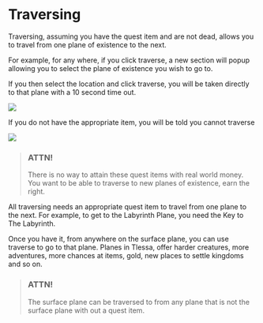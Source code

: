 # Traversing

Traversing, assuming you have the quest item and are not dead, allows you to travel from one plane of existence to the next.

For example, for any where, if you click traverse, a new section will popup allowing you to select the plane of existence you wish to go to.

If you then select the location and click traverse, you will be taken directly to that plane with a 10 second time out.

<div class="gallery mb-4">
    <a href="/storage/info/traverse/images/traverse.png" class="glightbox">
        <img src="/storage/info/traverse/images/traverse.png" class="img-fluid" />
    </a>
</div>

If you do not have the appropriate item, you will be told you cannot traverse

<div class="gallery mb-4">
    <a href="/storage/info/traverse/images/traverse-error.png" class="glightbox">
        <img src="/storage/info/traverse/images/traverse-error.png" class="img-fluid" />
    </a>
</div>

>	### ATTN!
>
> There is no way to attain these quest items with real world money. You want to be able to traverse to new planes of existence, earn the right.

All traversing needs an appropriate quest item to travel from one plane to the next. For example, to get to the Labyrinth Plane, you need the Key to The Labyrinth.

Once you have it, from anywhere on the surface plane, you can use traverse to go to that plane.
Planes in Tlessa, offer harder creatures, more adventures, more chances at items, gold, new places to settle kingdoms and so on.

> ### ATTN!
>
> The surface plane can be traversed to from any plane that is not the surface plane with out a quest item.

